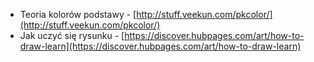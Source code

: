 -   Teoria kolorów podstawy - [http://stuff.veekun.com/pkcolor/](http://stuff.veekun.com/pkcolor/)
-   Jak uczyć się rysunku - [https://discover.hubpages.com/art/how-to-draw-learn](https://discover.hubpages.com/art/how-to-draw-learn)